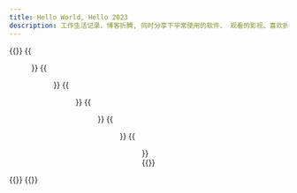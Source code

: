 ```yaml
---
title: Hello World, Hello 2023
description: 工作生活记录、博客折腾, 同时分享下平常使用的软件、 观看的影视、喜欢折腾的物品等~~
---
```

<div class="content">
{{<gallery caption-position="bottom" caption-effect="fade">}}
{{<figure src="https://img.koobai.com/photo/taohua-small.webp" link="https://img.koobai.com/photo/taohua.webp" caption="春暖花开" alt="趁着周一放学早，感受了下春暖花开">}}
{{<figure src="https://img.koobai.com/photo/lego-small.webp" link="https://img.koobai.com/photo/lego.webp" thumb="-small" caption="LEGO" alt="喜欢拼装的过程">}}
{{<figure src="https://img.koobai.com/photo/birthday-small.webp" link="https://img.koobai.com/photo/birthday.webp" thumb="-small" caption="快乐的成长" >}}
{{<figure src="https://img.koobai.com/photo/jianpan-small.webp" link="https://img.koobai.com/article/zoom.jpg" thumb="-small" caption="ZOOM 65" alt="算是人生第一把真正意义上的客制化机械键盘">}}
{{<figure src="https://img.koobai.com/photo/haobaba-small.webp" link="https://img.koobai.com/photo/haobaba.webp" caption="好爸爸" alt="来自闺女的奖励">}}
{{<figure src="https://img.koobai.com/photo/nguang-small.webp" link="https://img.koobai.com/photo/nguang.webp" thumb="-small" caption="逆光" alt="逆光">}}
{{</gallery >}}  
</div>
{{<load-photoswipe>}}
{{<memos>}}